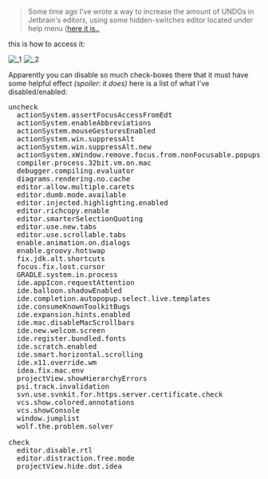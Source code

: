 <blockquote>Some time ago I've wrote a way to increase the amount of UNDOs in Jetbrain's editors, using some hidden-switches editor located under help menu (<a href="https://icompile.eladkarako.com/increase-undo-jetbrains-webstorm-intellij/" target="_blank" title="Increase Undo - Jetbrains WebStorm IntelliJ">here it is..</a> 
</blockquote>

this is how to access it:

<img src="https://icompile.eladkarako.com/_uploads/2014/03/1.jpg" alt="_1" rem-width="411" rem-height="121" class="alignnone size-full wp-image-1029" />

<img src="https://icompile.eladkarako.com/_uploads/2014/03/2.jpg" alt="_2" rem-width="721" rem-height="165" class="alignnone size-full wp-image-1030" />

Apparently you can disable so much check-boxes there that it must have some helpful effect <em>(spoiler: it does)</em> here is a list of what I've disabled/enabled:
<pre>
uncheck
  actionSystem.assertFocusAccessFromEdt
  actionSystem.enableAbbreviations
  actionSystem.mouseGesturesEnabled
  actionSystem.win.suppressAlt
  actionSystem.win.suppressAlt.new
  actionSystem.xWindow.remove.focus.from.nonFocusable.popups
  compiler.process.32bit.vm.on.mac
  debugger.compiling.evaluator
  diagrams.rendering.no.cache
  editor.allow.multiple.carets
  editor.dumb.mode.available
  editor.injected.highlighting.enabled
  editor.richcopy.enable
  editor.smarterSelectionQuoting
  editor.use.new.tabs
  editor.use.scrollable.tabs
  enable.animation.on.dialogs
  enable.groovy.hotswap
  fix.jdk.alt.shortcuts
  focus.fix.lost.cursor
  GRADLE.system.in.process
  ide.appIcon.requestAttention
  ide.balloon.shadowEnabled
  ide.completion.autopopup.select.live.templates
  ide.consumeKnownToolkitBugs
  ide.expansion.hints.enabled
  ide.mac.disableMacScrollbars
  ide.new.welcom.screen
  ide.register.bundled.fonts
  ide.scratch.enabled
  ide.smart.horizontal.scrolling
  ide.x11.override.wm
  idea.fix.mac.env
  projectView.showHierarchyErrors
  psi.track.invalidation
  svn.use.svnkit.for.https.server.certificate.check
  vcs.show.colored.annotations
  vcs.showConsole
  window.jumplist
  wolf.the.problem.solver

check
  editor.disable.rtl
  editor.distraction.free.mode
  projectView.hide.dot.idea
  
</pre>
